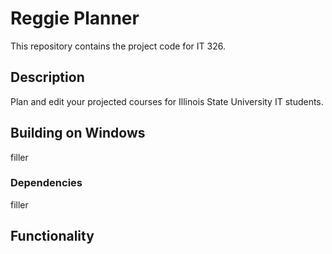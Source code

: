 # Reggie Planner

This repository contains the project code for IT 326.


## Description

Plan and edit your projected courses for Illinois State University IT students.

## Building on Windows

filler

### Dependencies

filler

## Functionality
